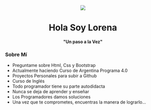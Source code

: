 ### 
 <div align="center">
        <img src=https://media.giphy.com/media/g06HKnMmtK1aXurndU/giphy.gif widht="200">
        <h1 align="center">Hola Soy Lorena</h1>
        <h4>"Un paso a la Vez"</h4>
    </div>

<body>
    <div>
        <h3>Sobre Mí</h3>
        <ul>
          <li>Preguntame sobre Html, Css y Bootstrap</li>
          <li>Actualmente haciendo Curso de Argentina Programa 4.0</li>
          <li>Proyectos Personales para subir a Github</li>
          <li>Curso de Inglés</li>
          <li>Todo programador tiene su parte autodidacta</li>
          <li>Nunca se deja de aprender y enseñar</li>
          <li>Los Programadores damos soluciones</li>
          <li>Una vez que te comprometes, encuentras la manera de lograrlo...</li>
        </ul>
    </div>
</body>

<!--
**LoreGCF/LoreGCF** is a ✨ _special_ ✨ repository because its `README.md` (this file) appears on your GitHub profile.


Here are some ideas to get you started:

- 🔭 I’m currently working on ...
- 🌱 I’m currently learning ...
- 👯 I’m looking to collaborate on ...
- 🤔 I’m looking for help with ...
- 💬 Ask me about ...
- 📫 How to reach me: ...
- 😄 Pronouns: ...
- ⚡ Fun fact: ...
-->
